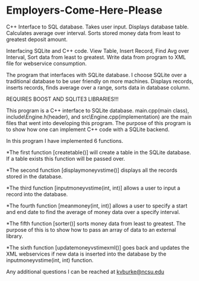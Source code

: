 # Employers-Come-Here-Please
C++ Interface to SQL database. Takes user input. Displays database table. Calculates average over interval. 
Sorts stored money data from least to greatest deposit amount.





Interfacing SQLite and C++ code. View Table, Insert Record, Find Avg over Interval, Sort data from least to greatest.
Write data from program to XML file for webservice consumption.

The program that interfaces with SQLite database. I choose SQLite over a traditional database to be user friendly
on more machines. Displays records, inserts records, finds average over a range, sorts data in database column.

REQUIRES BOOST AND SQLITE3 LIBRARIES!!!

This program is a C++ interface to SQLite database. main.cpp(main class), include\Engine.h(header), 
and src\Engine.cpp(implementation) are the main files that went into developing this program. 
The purpose of this program is to show how one can implement C++ code with a SQLite backend. 


In this program I have implemented 6 functions. 

*The first function [createtable()] will create a table in the SQLite database.
If a table exists this function will be passed over. 

*The second function [displaymoneyvstime()] displays all the records stored in the database.

*The third function [inputmoneyvstime(int, int)] allows a user to input a record
into the database.

*The fourth function [meanmoney(int, int)] allows a user to specify a start and end 
date to find the average of money data over a specify interval.

*The fifth function [sorter()] sorts money data from least to greatest. The purpose of this
is to show how to pass an array of data to an external library.

*The sixth function [updatemoneyvstimexml()] goes back and updates the XML webservices if new data
is inserted into the database by the inputmoneyvstime(int, int) function.




Any additional questions I can be reached at kvburke@ncsu.edu
